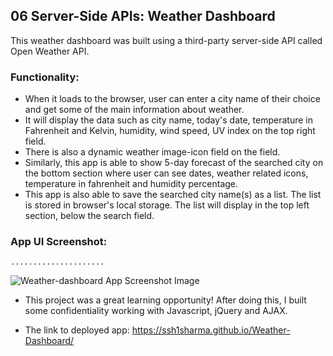 ## 06 Server-Side APIs: Weather Dashboard

This weather dashboard was built using a third-party server-side API called Open Weather API. 

### Functionality:
- When it loads to the browser, user can enter a city name of their choice and get some of the main information about weather.
- It will display the data such as city name, today's date, temperature in Fahrenheit and Kelvin, humidity, wind speed, UV index on the top right field.
- There is also a dynamic weather image-icon field on the field.
- Similarly, this app is able to show 5-day forecast of the searched city on the bottom section where user can see dates, weather related icons, temperature in fahrenheit and humidity percentage. 
- This app is also able to save the searched city name(s) as a list. The list is stored in browser's local storage. The list will display in the top left section, below the search field.
  
### App UI Screenshot:
`.....................`

![Weather-dashboard App Screenshot Image](https://github.com/ssh1sharma/Weather-Dashboard/blob/40235a1addb1a9197cc0343cda2170995b9ffacd/FINAL.JPG)

- This project was a great learning opportunity! After doing this, I built some confidentiality working with Javascript, jQuery and AJAX.

- The link to deployed app: https://ssh1sharma.github.io/Weather-Dashboard/